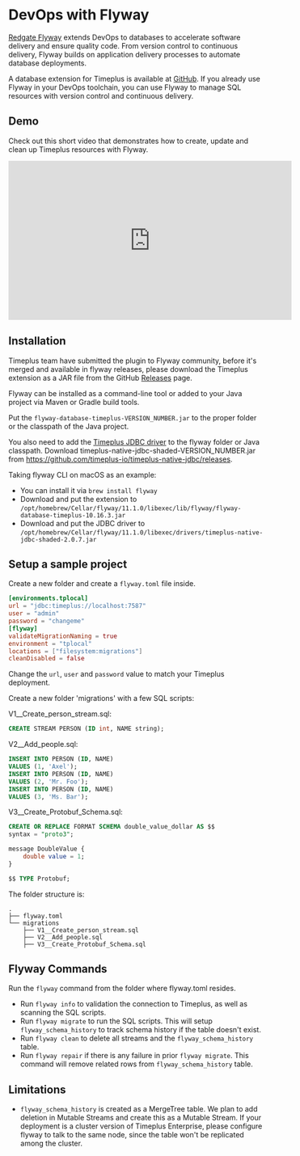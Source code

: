 # DevOps with Flyway

[Redgate Flyway](https://www.red-gate.com/) extends DevOps to databases to accelerate software delivery and ensure quality code. From version control to continuous delivery, Flyway builds on application delivery processes to automate database deployments.

A database extension for Timeplus is available at [GitHub](https://github.com/timeplus-io/flyway-community-db-support). If you already use Flyway in your DevOps toolchain, you can use Flyway to manage SQL resources with version control and continuous delivery.

## Demo
Check out this short video that demonstrates how to create, update and clean up Timeplus resources with Flyway.
<iframe width="560" height="315" src="https://www.youtube.com/embed/onGVEZtb_Ik?si=HnDKfl9slxzFwnqk" title="YouTube video player" frameborder="0" allow="accelerometer; autoplay; clipboard-write; encrypted-media; gyroscope; picture-in-picture; web-share" referrerpolicy="strict-origin-when-cross-origin" allowfullscreen></iframe>

## Installation

Timeplus team have submitted the plugin to Flyway community, before it's merged and available in flyway releases, please download the Timeplus extension as a JAR file from the GitHub [Releases](https://github.com/timeplus-io/flyway-community-db-support/releases) page.

Flyway can be installed as a command-line tool or added to your Java project via Maven or Gradle build tools.

Put the `flyway-database-timeplus-VERSION_NUMBER.jar` to the proper folder or the classpath of the Java project.

You also need to add the [Timeplus JDBC driver](/jdbc) to the flyway folder or Java classpath. Download timeplus-native-jdbc-shaded-VERSION_NUMBER.jar from https://github.com/timeplus-io/timeplus-native-jdbc/releases.

Taking flyway CLI on macOS as an example:
* You can install it via `brew install flyway`
* Download and put the extension to `/opt/homebrew/Cellar/flyway/11.1.0/libexec/lib/flyway/flyway-database-timeplus-10.16.3.jar`
* Download and put the JDBC driver to `/opt/homebrew/Cellar/flyway/11.1.0/libexec/drivers/timeplus-native-jdbc-shaded-2.0.7.jar`

## Setup a sample project
Create a new folder and create a `flyway.toml` file inside.
```toml
[environments.tplocal]
url = "jdbc:timeplus://localhost:7587"
user = "admin"
password = "changeme"
[flyway]
validateMigrationNaming = true
environment = "tplocal"
locations = ["filesystem:migrations"]
cleanDisabled = false
```
Change the `url`, `user` and `password` value to match your Timeplus deployment.

Create a new folder 'migrations' with a few SQL scripts:

V1__Create_person_stream.sql:
```sql
CREATE STREAM PERSON (ID int, NAME string);
```

V2__Add_people.sql:
```sql
INSERT INTO PERSON (ID, NAME)
VALUES (1, 'Axel');
INSERT INTO PERSON (ID, NAME)
VALUES (2, 'Mr. Foo');
INSERT INTO PERSON (ID, NAME)
VALUES (3, 'Ms. Bar');
```

V3__Create_Protobuf_Schema.sql:
```sql
CREATE OR REPLACE FORMAT SCHEMA double_value_dollar AS $$
syntax = "proto3";

message DoubleValue {
    double value = 1;
}

$$ TYPE Protobuf;

```

The folder structure is:
```
.
├── flyway.toml
└── migrations
    ├── V1__Create_person_stream.sql
    ├── V2__Add_people.sql
    ├── V3__Create_Protobuf_Schema.sql
```

## Flyway Commands
Run the `flyway` command from the folder where flyway.toml resides.
* Run `flyway info` to validation the connection to Timeplus, as well as scanning the SQL scripts.
* Run `flyway migrate` to run the SQL scripts. This will setup `flyway_schema_history` to track schema history if the table doesn't exist.
* Run `flyway clean` to delete all streams and the `flyway_schema_history` table.
* Run `flyway repair` if there is any failure in prior `flyway migrate`. This command will remove related rows from `flyway_schema_history` table.

## Limitations
* `flyway_schema_history` is created as a MergeTree table. We plan to add deletion in Mutable Streams and create this as a Mutable Stream. If your deployment is a cluster version of Timeplus Enterprise, please configure flyway to talk to the same node, since the table won't be replicated among the cluster.
